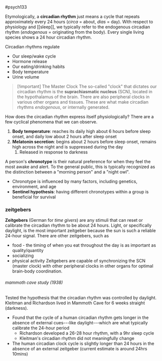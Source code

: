 #psych133 

Etymologically, a **circadian rhythm** just means a cycle that repeats approximately every 24 hours (*circa* = about, *dias* = day). With respect to physiology and [[sleep]], we typically refer to the endogenous circadian rhythm (*endogenous* = originating from the body).  Every single living species shows a 24 hour circadian rhythm.

Circadian rhythms regulate
- Our sleep/wake cycle
- Hormone release
- Our eating/drinking habits
- Body temperature
- Urine volume

>[!important] The Master Clock
>The so-called "clock" that dictates our circadian rhythm is the **suprachiasmatic nucleus** (SCN), located in the hypothalamus of the brain. There are also peripheral clocks in various other organs and tissues. These are what make circadian rhythms *endogenous*, or internally generated.

How does the circadian rhythm express itself physiologically? There are a few cyclical phenomena that we can observe.
1. **Body temperature**: reaches its daily high about 6 hours before sleep onset, and daily low about 2 hours after sleep onset
2. **Melatonin secretion**: begins about 2 hours before sleep onset, remains high across the night and is suppressed during the day
	1. Released in response to darkness

A person's **chronotype** is their natural preference for when they feel the most awake and alert. To the general public, this is typically recognized as the distinction between a "morning person" and a "night owl".
- Chronotype is influenced by many factors, including genetics, environment, and age
- **Sentinel hypothesis**: having different chronotypes within a group is beneficial for survival
### zeitgebers
**Zeitgebers** (German for *time givers*) are any stimuli that can reset or calibrate the circadian rhythm to be about 24 hours. Light, or specifically daylight, is the most important zeitgeber because the sun is such a reliable 24-hour signal. There are other zeitgebers, such as
- food - the timing of when you eat throughout the day is as important as quality/quantity
- socializing
- physical activity
Zeitgebers are capable of synchronizing the SCN (master clock) with other peripheral clocks in other organs for optimal brain-body coordination.
###### mammoth cave study (1938)
Tested the hypothesis that the circadian rhythm was controlled by daylight. Kleitman and Richardson lived in Mammoth Cave for 6 weeks straight (darkness). 
- Found that the cycle of a human circadian rhythm gets longer in the absence of external cues---like daylight---which are what typically calibrate the 24-hour period
	- Richardson developed a 26-28 hour rhythm, with a 9hr sleep cycle
	- Kleitman's circadian rhythm did not meaningfully change
- The human circadian clock cycle is slightly longer than 24 hours in the absence of an external zeitgeber (current estimate is around 24hrs 10mins)
